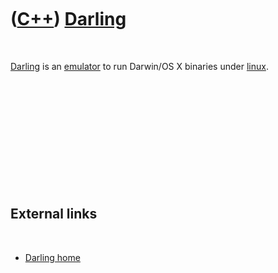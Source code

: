 



 

 

 

 

 

([C++](Cpp.md)) [Darling](CppDarling.md)
==========================================

 

[Darling](CppDarling.md) is an [emulator](CppEmulator.md) to run
Darwin/OS X binaries under [linux](CppLinux.md).

 

 

 

 

 

 

External links
--------------

 

-   [Darling home](http://darling.dolezel.info/en/Darling)

 

 

 

 

 





 



